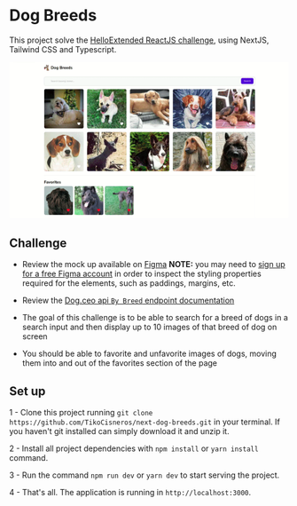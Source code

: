 # Dog Breeds

This project solve the [HelloExtended ReactJS challenge](https://github.com/helloextend/react-challenge), using NextJS, Tailwind CSS and Typescript.

![Dogs Breeds app](https://github.com/TikoCisneros/next-dog-breeds/blob/main/assets/functionality.gif)

## Challenge

- Review the mock up available on [Figma](https://www.figma.com/file/GsigoCnExV2jjTBanMZwFr/Dog-Breeds)
  **NOTE:** you may need to [sign up for a free Figma account](https://www.figma.com/signup) in order to inspect the styling properties required for the elements, such as paddings, margins, etc.

- Review the [Dog.ceo api `By Breed` endpoint documentation](https://dog.ceo/dog-api/documentation/breed)

- The goal of this challenge is to be able to search for a breed of dogs in a search input and then display up to 10 images of that breed of dog on screen

- You should be able to favorite and unfavorite images of dogs, moving them into and out of the favorites section of the page

## Set up

1 - Clone this project running `git clone https://github.com/TikoCisneros/next-dog-breeds.git` in your terminal. If you haven't git installed can simply download it and unzip it.

2 - Install all project dependencies with `npm install` or `yarn install` command.

3 - Run the command `npm run dev` or `yarn dev` to start serving the project.

4 - That's all. The application is running in `http://localhost:3000`.